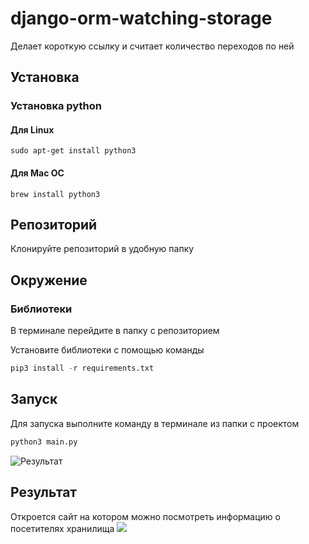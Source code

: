 # django-orm-watching-storage

Делает короткую ссылку и считает количество переходов по ней

## Установка 

### Установка python
   
#### Для Linux 
```
sudo apt-get install python3
```
#### Для Mac OC
```
brew install python3
```
## Репозиторий
Клонируйте репозиторий в удобную папку

## Окружение

### Библиотеки

В терминале перейдите в папку с репозиторием

Установите библиотеки с помощью команды
```python 
pip3 install -r requirements.txt
```

## Запуск 

Для запуска выполните команду в терминале из папки с проектом
```python
python3 main.py 
```
![Результат](https://ltdfoto.ru/images/2023/05/22/terminal.jpg) 

## Результат
Откроется сайт на котором можно посмотреть информацию о посетителях хранилища
![](https://ltdfoto.ru/images/2023/05/22/site.jpg)